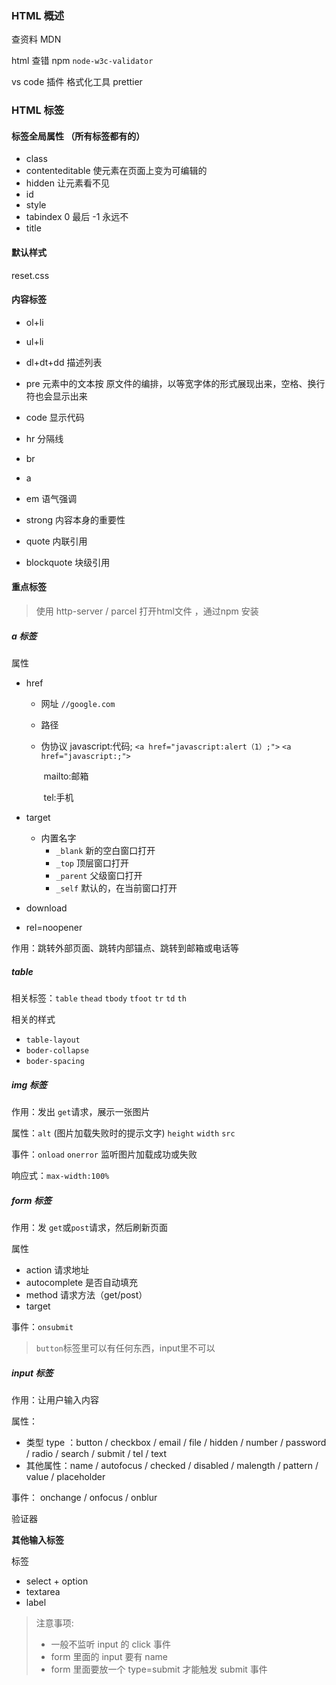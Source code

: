 ### HTML 概述

查资料  MDN

html  查错            npm   `node-w3c-validator`

vs code 插件          格式化工具  prettier

### HTML 标签

#### 标签全局属性 （所有标签都有的）

- class
- contenteditable             使元素在页面上变为可编辑的
- hidden                             让元素看不见
- id
- style
- tabindex                         0 最后        -1 永远不
- title

#### 默认样式

reset.css

#### 内容标签

- ol+li
- ul+li

- dl+dt+dd    描述列表
- pre              元素中的文本按 原文件的编排，以等宽字体的形式展现出来，空格、换行符也会显示出来
- code           显示代码
- hr                分隔线
- br
- a
- em             语气强调
- strong       内容本身的重要性
- quote        内联引用
- blockquote    块级引用

#### 重点标签

> 使用 http-server  /   parcel    打开html文件    ，通过npm  安装

##### a 标签

属性

- href       

  - 网址 `//google.com`

  - 路径

  - 伪协议        javascript:代码;     `<a href="javascript:alert（1）;">`    `<a href="javascript:;">`

    ​                   mailto:邮箱

    ​                   tel:手机         

- target

  - 内置名字
    - `_blank`    新的空白窗口打开
    - `_top`         顶层窗口打开
    - `_parent`    父级窗口打开
    - `_self`        默认的，在当前窗口打开

- download 

- rel=noopener

作用：跳转外部页面、跳转内部锚点、跳转到邮箱或电话等

##### table

相关标签：`table`  `thead`   `tbody`   `tfoot`       `tr`   `td`   `th`

相关的样式

- `table-layout`
- `boder-collapse`
- `boder-spacing`

##### img 标签

作用：发出 `get`请求，展示一张图片

属性：`alt` (图片加载失败时的提示文字)  `height`  `width`   `src` 

事件：`onload`     `onerror`      监听图片加载成功或失败

响应式：`max-width:100%`

##### form 标签

作用：发  `get`或`post`请求，然后刷新页面

属性

- action       请求地址
- autocomplete   是否自动填充
- method     请求方法（get/post）
- target      

事件：`onsubmit`

>  `button`标签里可以有任何东西，input里不可以

##### input 标签

作用：让用户输入内容

属性：

- 类型 type ：button / checkbox / email / file / hidden / number / password / radio / search / submit / tel / text
- 其他属性：name / autofocus / checked / disabled / malength / pattern / value / placeholder

事件： onchange / onfocus / onblur

验证器



**其他输入标签**

标签

- select + option
- textarea
- label

>  注意事项:
>
> - 一般不监听 input 的 click 事件
> - form 里面的 input 要有 name
> - form 里面要放一个 type=submit 才能触发 submit 事件

